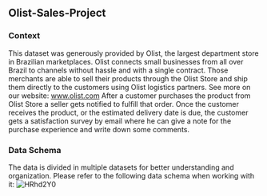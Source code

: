 ## Olist-Sales-Project

### Context

This dataset was generously provided by Olist, the largest department store in Brazilian marketplaces. Olist connects small businesses from all over Brazil to channels without hassle and with a single contract. Those merchants are able to sell their products through the Olist Store and ship them directly to the customers using Olist logistics partners. See more on our website: www.olist.com
After a customer purchases the product from Olist Store a seller gets notified to fulfill that order. Once the customer receives the product, or the estimated delivery date is due, the customer gets a satisfaction survey by email where he can give a note for the purchase experience and write down some comments.

### Data Schema

The data is divided in multiple datasets for better understanding and organization. Please refer to the following data schema when working with it:
![HRhd2Y0](https://github.com/user-attachments/assets/bc081551-e4a3-4b48-b1ad-a00b1550d12d)
